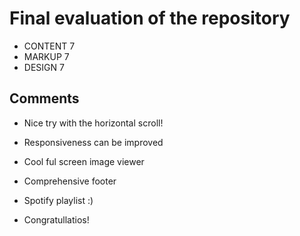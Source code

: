# Final evaluation of the repository
- CONTENT 7
- MARKUP 7
- DESIGN 7

## Comments
- Nice try with the horizontal scroll! 
- Responsiveness can be improved
- Cool ful screen image viewer
- Comprehensive footer
- Spotify playlist :)

- Congratullatios! 
